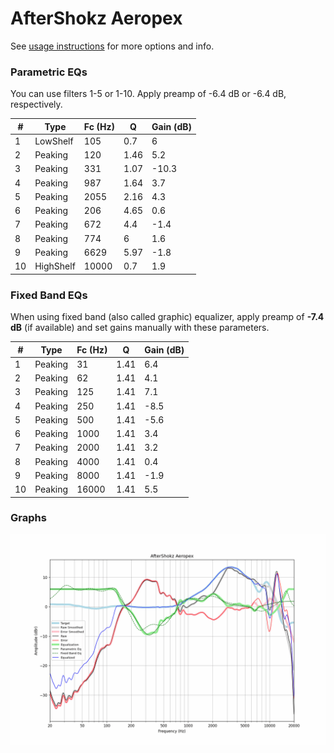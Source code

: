 # AfterShokz Aeropex
See [usage instructions](https://github.com/jaakkopasanen/AutoEq#usage) for more options and info.

### Parametric EQs
You can use filters 1-5 or 1-10. Apply preamp of -6.4 dB or -6.4 dB, respectively.

|   # | Type      |   Fc (Hz) |    Q |   Gain (dB) |
|-----|-----------|-----------|------|-------------|
|   1 | LowShelf  |       105 | 0.7  |         6   |
|   2 | Peaking   |       120 | 1.46 |         5.2 |
|   3 | Peaking   |       331 | 1.07 |       -10.3 |
|   4 | Peaking   |       987 | 1.64 |         3.7 |
|   5 | Peaking   |      2055 | 2.16 |         4.3 |
|   6 | Peaking   |       206 | 4.65 |         0.6 |
|   7 | Peaking   |       672 | 4.4  |        -1.4 |
|   8 | Peaking   |       774 | 6    |         1.6 |
|   9 | Peaking   |      6629 | 5.97 |        -1.8 |
|  10 | HighShelf |     10000 | 0.7  |         1.9 |

### Fixed Band EQs
When using fixed band (also called graphic) equalizer, apply preamp of **-7.4 dB** (if available) and set gains manually with these parameters.

|   # | Type    |   Fc (Hz) |    Q |   Gain (dB) |
|-----|---------|-----------|------|-------------|
|   1 | Peaking |        31 | 1.41 |         6.4 |
|   2 | Peaking |        62 | 1.41 |         4.1 |
|   3 | Peaking |       125 | 1.41 |         7.1 |
|   4 | Peaking |       250 | 1.41 |        -8.5 |
|   5 | Peaking |       500 | 1.41 |        -5.6 |
|   6 | Peaking |      1000 | 1.41 |         3.4 |
|   7 | Peaking |      2000 | 1.41 |         3.2 |
|   8 | Peaking |      4000 | 1.41 |         0.4 |
|   9 | Peaking |      8000 | 1.41 |        -1.9 |
|  10 | Peaking |     16000 | 1.41 |         5.5 |

### Graphs
![](./AfterShokz%20Aeropex.png)
